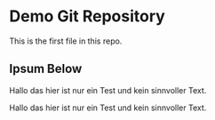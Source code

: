 # Demo Git Repository

This is the first file in this repo.

## Ipsum Below

Hallo das hier ist nur ein Test und kein sinnvoller Text.

Hallo das hier ist nur ein Test und kein sinnvoller Text.

